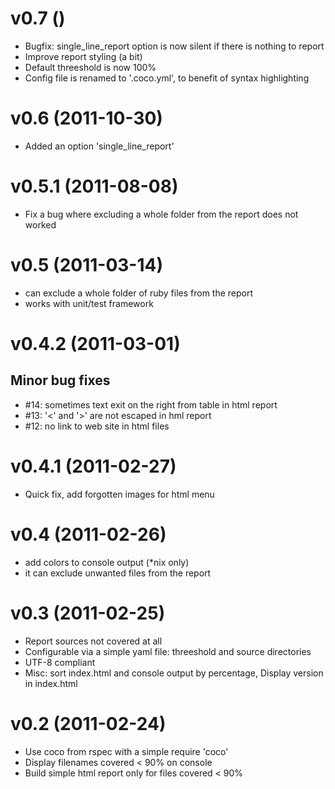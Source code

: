 v0.7  ()
=================================================

* Bugfix: single_line_report option is now silent if there is nothing to
  report
* Improve report styling (a bit)
* Default threeshold is now 100%
* Config file is renamed to '.coco.yml', to benefit of syntax highlighting


v0.6  (2011-10-30)
=================================================

* Added an option 'single_line_report'


v0.5.1  (2011-08-08)
=================================================

* Fix a bug where excluding a whole folder from the report does not worked


v0.5  (2011-03-14)
=================================================

* can exclude a whole folder of ruby files from the report
* works with unit/test framework


v0.4.2  (2011-03-01)
=================================================

Minor bug fixes 
---------------
* #14: sometimes text exit on the right from table in html report
* #13: '<' and '>' are not escaped in hml report
* #12: no link to web site in html files


v0.4.1  (2011-02-27)
=================================================

* Quick fix, add forgotten images for html menu


v0.4  (2011-02-26)
=================================================

* add colors to console output (*nix only)
* it can exclude unwanted files from the report


v0.3  (2011-02-25)
=================================================

* Report sources not covered at all
* Configurable via a simple yaml file: threeshold and source directories
* UTF-8 compliant
* Misc: sort index.html and console output by percentage, Display
  version in index.html


v0.2  (2011-02-24)
=================================================

* Use coco from rspec with a simple require 'coco'
* Display filenames covered < 90% on console
* Build simple html report only for files covered < 90%
